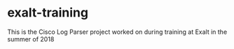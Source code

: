 
# exalt-training

This is the Cisco Log Parser project worked on during training at Exalt in the summer of 2018



